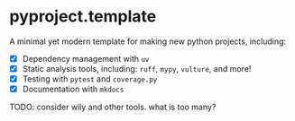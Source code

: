 # pyproject.template

A minimal yet modern template for making new python projects, including:

- [x] Dependency management with `uv`
- [x] Static analysis tools, including: `ruff`, `mypy`, `vulture`, and more!
- [x] Testing with `pytest` and `coverage.py`
- [x] Documentation with `mkdocs`

TODO: consider wily and other tools. what is too many?
